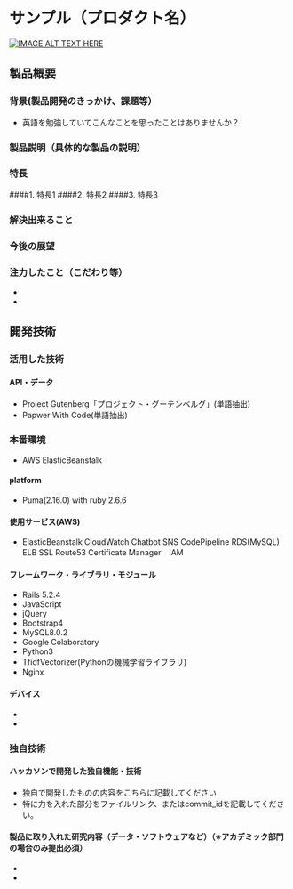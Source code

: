 # サンプル（プロダクト名）

[![IMAGE ALT TEXT HERE](https://jphacks.com/wp-content/uploads/2020/09/JPHACKS2020_ogp.jpg)](https://www.youtube.com/watch?v=G5rULR53uMk)

## 製品概要
### 背景(製品開発のきっかけ、課題等）
- 英語を勉強していてこんなことを思ったことはありませんか？
### 製品説明（具体的な製品の説明）
### 特長
####1. 特長1
####2. 特長2
####3. 特長3

### 解決出来ること
### 今後の展望
### 注力したこと（こだわり等）
* 
* 

## 開発技術
### 活用した技術
#### API・データ
* Project Gutenberg「プロジェクト・グーテンベルグ」(単語抽出)
* Papwer With Code(単語抽出)

### 本番環境　
* AWS ElasticBeanstalk
#### platform
* Puma(2.16.0) with ruby 2.6.6
#### 使用サービス(AWS)
* ElasticBeanstalk CloudWatch Chatbot SNS CodePipeline RDS(MySQL) ELB SSL Route53 Certificate Manager　IAM
#### フレームワーク・ライブラリ・モジュール
* Rails 5.2.4
* JavaScript
* jQuery
* Bootstrap4
* MySQL8.0.2
* Google Colaboratory
* Python3
* TfidfVectorizer(Pythonの機械学習ライブラリ)
* Nginx
#### デバイス
* 
* 

### 独自技術
#### ハッカソンで開発した独自機能・技術
* 独自で開発したものの内容をこちらに記載してください
* 特に力を入れた部分をファイルリンク、またはcommit_idを記載してください。

#### 製品に取り入れた研究内容（データ・ソフトウェアなど）（※アカデミック部門の場合のみ提出必須）
* 
*
